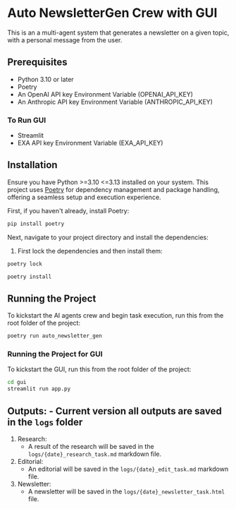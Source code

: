 # Auto NewsletterGen Crew with GUI
This is an a multi-agent system that generates a newsletter on a given topic, with a personal message from the user.


## Prerequisites
- Python 3.10 or later
- Poetry
- An OpenAI API key Environment Variable (OPENAI_API_KEY)
- An Anthropic API key Environment Variable (ANTHROPIC_API_KEY)

### To Run GUI
- Streamlit
- EXA API key Environment Variable (EXA_API_KEY)

## Installation

Ensure you have Python >=3.10 <=3.13 installed on your system. This project uses [Poetry](https://python-poetry.org/) for dependency management and package handling, offering a seamless setup and execution experience.

First, if you haven't already, install Poetry:

```bash
pip install poetry
```

Next, navigate to your project directory and install the dependencies:

1. First lock the dependencies and then install them:
```bash
poetry lock
```
```bash
poetry install
```

## Running the Project

To kickstart the AI agents crew and begin task execution, run this from the root folder of the project:

```bash
poetry run auto_newsletter_gen
```

### Running the Project for GUI
To kickstart the GUI, run this from the root folder of the project:

```bash
cd gui
streamlit run app.py
```


## Outputs: - Current version all outputs are saved in the `logs` folder
1. Research:
    - A result of the research will be saved in the `logs/{date}_research_task.md` markdown file.
2. Editorial:
    - An editorial will be saved in the `logs/{date}_edit_task.md` markdown file.
3. Newsletter:
    - A newsletter will be saved in the `logs/{date}_newsletter_task.html` file.
